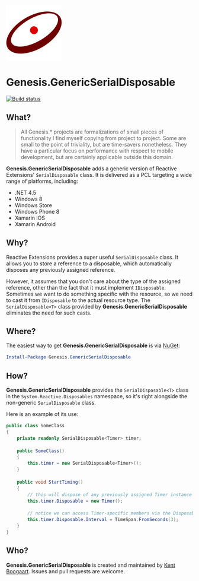 ![Logo](Art/Logo150x150.png "Logo")

# Genesis.GenericSerialDisposable

[![Build status](https://ci.appveyor.com/api/projects/status/pmqnw8fv9a1ddtc2?svg=true)](https://ci.appveyor.com/project/kentcb/genesis-genericserialdisposable)

## What?

> All Genesis.* projects are formalizations of small pieces of functionality I find myself copying from project to project. Some are small to the point of triviality, but are time-savers nonetheless. They have a particular focus on performance with respect to mobile development, but are certainly applicable outside this domain.
 
**Genesis.GenericSerialDisposable** adds a generic version of Reactive Extensions' `SerialDisposable` class. It is delivered as a PCL targeting a wide range of platforms, including:

* .NET 4.5
* Windows 8
* Windows Store
* Windows Phone 8
* Xamarin iOS
* Xamarin Android

## Why?

Reactive Extensions provides a super useful `SerialDisposable` class. It allows you to store a reference to a disposable, which automatically disposes any previously assigned reference.

However, it assumes that you don't care about the type of the assigned reference, other than the fact that it must implement `IDisposable`. Sometimes we want to do something specific with the resource, so we need to cast it from `IDisposable` to the actual resource type. The `SerialDisposable<T>` class provided by **Genesis.GenericSerialDisposable** eliminates the need for such casts. 

## Where?

The easiest way to get **Genesis.GenericSerialDisposable** is via [NuGet](http://www.nuget.org/packages/Genesis.GenericSerialDisposable/):

```PowerShell
Install-Package Genesis.GenericSerialDisposable
```

## How?

**Genesis.GenericSerialDisposable** provides the `SerialDisposable<T>` class in the `System.Reactive.Disposables` namespace, so it's right alongside the non-generic `SerialDisposable` class.

Here is an example of its use:

```C#
public class SomeClass
{
    private readonly SerialDisposable<Timer> timer;

    public SomeClass()
    {
        this.timer = new SerialDisposable<Timer>();
    }
    
    public void StartTiming()
    {
        // this will dispose of any previously assigned Timer instance
        this.timer.Disposable = new Timer();

        // notice we can access Timer-specific members via the Disposable property
        this.timer.Disposable.Interval = TimeSpan.FromSeconds(3);
    }
}
``` 

## Who?

**Genesis.GenericSerialDisposable** is created and maintained by [Kent Boogaart](http://kent-boogaart.com). Issues and pull requests are welcome.